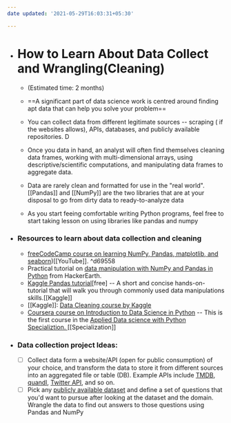 ```yaml
---
date updated: '2021-05-29T16:03:31+05:30'

---
```


- # How to Learn About Data Collect and Wrangling(Cleaning)
  - (Estimated time: 2 months)

  - ==A significant part of data science work is centred around finding apt data that can help you solve your problem==

  - You can collect data from different legitimate sources -- scraping ( if the websites allows), APIs, databases, and publicly available repositories. D

  - Once you data in hand, an analyst will often find themselves cleaning data frames, working with multi-dimensional arrays, using descriptive/scientific computations, and manipulating data frames to aggregate data.

  - Data are rarely clean and formatted for use in the "real world". [[Pandas]] and [[NumPy]] are the two libraries that are at your disposal to go from dirty data to ready-to-analyze data

  - As you start feeing comfortable writing Python programs, feel free to start taking lesson on using libraries like pandas and numpy
- ### Resources to learn about data collection and cleaning
  - [freeCodeCamp course on learning NumPy, Pandas, matplotlib, and seaborn](https://www.youtube.com/watch?v=r-uOLxNrNk8))[[YouTube]]. ^d69558
  - Practical tutorial on [data manipulation with NumPy and Pandas in Python](https://www.hackerearth.com/practice/machine-learning/data-manipulation-visualisation-r-python/tutorial-data-manipulation-numpy-pandas-python/tutorial/) from HackerEarth.
  - [Kaggle Pandas tutorial](https://www.kaggle.com/learn/pandas)[free] -- A short and concise hands-on-tutorial that will walk you through commonly used data manipulations skills.[[Kaggle]]
  - [[Kaggle]]: [Data Cleaning course by Kaggle](https://www.kaggle.com/learn/data-cleaning)
  - [Coursera course on Introduction to Data Science in Python](https://www.coursera.org/learn/python-data-analysis?specialization=data-science-python) -- This is the first course in the [Applied Data science with Python Specializtion. ](https://www.coursera.org/specializations/data-science-python)[[Specialization]]
- ### Data collection project Ideas:
  -  [ ] Collect data form a website/API (open for public consumption) of your choice, and transform the data to store it from different sources into an aggregated file or table (DB). Example APIs include [TMDB](https://developers.themoviedb.org/3), [quandl](https://www.quandl.com/tools/python), [Twitter API](https://developer.twitter.com/en/docs), and so on.
  -  [ ] Pick any [publicly available dataset](https://towardsdatascience.com/data-repositories-for-almost-every-type-of-data-science-project-7aa2f98128b) and define a set of questions that you'd want to pursue after looking at the dataset and the domain. Wrangle the data to find out answers to those questions using Pandas and NumPy
